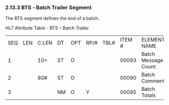 ### 2.13.3 BTS ‑ Batch Trailer Segment

The BTS segment defines the end of a batch.

HL7 Attribute Table - BTS – Batch Trailer

|     |     |     |     |     |     |     |     |     |
| --- | --- | --- | --- | --- | --- | --- | --- | --- |
| SEQ | LEN | C.LEN | DT | OPT | RP/# | TBL# | ITEM # | ELEMENT NAME |
| 1 |  | 10= | ST | O |  |  | 00093 | Batch Message Count |
| 2 |  | 80# | ST | O |  |  | 00090 | Batch Comment |
| 3 |  |  | NM | O | Y |  | 00095 | Batch Totals |

